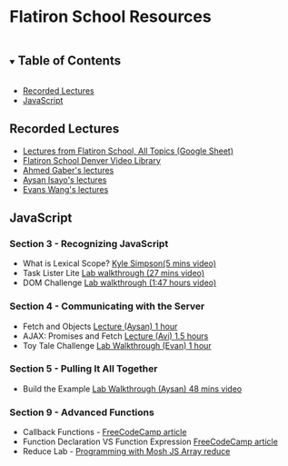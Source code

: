 # Flatiron School Resources

<!-- TABLE OF CONTENTS -->
<details open="open">
  <summary><h2 style="display: inline-block">Table of Contents</h2></summary>
  <ul>
    <li><a href="#recorded-lectures">Recorded Lectures</a></li>
    <li><a href="#javascript">JavaScript</a></li>
  </ul>
</details>

## Recorded Lectures
* [Lectures from Flatiron School, All Topics (Google Sheet)](https://docs.google.com/spreadsheets/d/1a-hlF6DurA_GHxcTUjNiFl4_Oju7LAtRGY-lhvV54bQ/edit#gid=1112612743)
* [Flatiron School Denver Video Library](https://flatiron-school-denver.firebaseapp.com/videos)
* [Ahmed Gaber's lectures](https://www.youtube.com/channel/UCMNRjLzNMahLgpl-313KkJw/playlists)
* [Aysan Isayo's lectures](https://www.youtube.com/channel/UCXWvMA6QfunUPIVkCTR8vKg/videos)
* [Evans Wang's lectures](https://www.youtube.com/channel/UCWVPBpwgLrXBllde_xactyg/videos)

## JavaScript

### Section 3 - Recognizing JavaScript
* What is Lexical Scope? [Kyle Simpson(5 mins video)](https://www.youtube.com/watch?v=dHYhMP8ESuk)
* Task Lister Lite [Lab walkthrough (27 mins video)](https://www.youtube.com/watch?v=cAVKZ6Pvf2E&feature=youtu.be)
* DOM Challenge [Lab walkthrough (1:47 hours video)](https://www.youtube.com/watch?v=ODxpIsfEfCA&feature=youtu.be)
### Section 4 - Communicating with the Server
* Fetch and Objects [Lecture (Aysan) 1 hour](https://www.youtube.com/watch?v=rU5tV3JvLYI&t=43s)
* AJAX: Promises and Fetch [Lecture (Avi) 1.5 hours](https://www.youtube.com/watch?v=66NMDEFvhhQ&feature=emb_title)
* Toy Tale Challenge [Lab Walkthrough (Evan) 1 hour](https://www.youtube.com/watch?v=qHt4kUp_zFs&feature=youtu.be)
### Section 5 - Pulling It All Together
* Build the Example [Lab Walkthrough (Aysan) 48 mins video](https://www.youtube.com/watch?v=DjWpJlmkN6c)
### Section 9 - Advanced Functions
* Callback Functions - [FreeCodeCamp article](https://www.freecodecamp.org/news/javascript-callback-functions-what-are-callbacks-in-js-and-how-to-use-them/)
* Function Declaration VS Function Expression [FreeCodeCamp article](https://www.freecodecamp.org/news/when-to-use-a-function-declarations-vs-a-function-expression-70f15152a0a0/)
* Reduce Lab - [Programming with Mosh JS Array reduce](https://www.youtube.com/watch?v=g1C40tDP0Bk)
